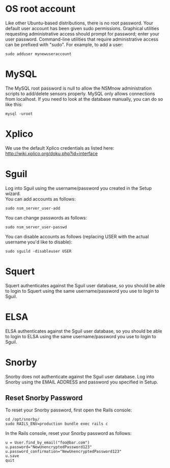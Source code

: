 # OS root account #

Like other Ubuntu-based distributions, there is no root password. Your default user account has been given sudo permissions. Graphical utilities requesting administrative access should prompt for password; enter your user password. Command-line utilities that require administrative access can be prefixed with "sudo". For example, to add a user:
```
sudo adduser mynewuseraccount
```

# MySQL #
The MySQL root password is null to allow the NSMnow administration scripts to add/delete sensors properly. MySQL only allows connections from localhost.  If you need to look at the database manually, you can do so like this:
```
mysql -uroot
```

# Xplico #
We use the default Xplico credentials as listed here:
http://wiki.xplico.org/doku.php?id=interface

# Sguil #
Log into Sguil using the username/password you created in the Setup wizard.  
You can add accounts as follows: 
```
sudo nsm_server_user-add
```
You can change passwords as follows: 
```
sudo nsm_server_user-passwd
```
You can disable accounts as follows (replacing USER with the actual username you'd like to disable):
```
sudo sguild -disableuser USER 
```

# Squert #
Squert authenticates against the Sguil user database, so you should be able to login to Squert using the same username/password you use to login to Sguil.

# ELSA #
ELSA authenticates against the Sguil user database, so you should be able to login to ELSA using the same username/password you use to login to Sguil.

# Snorby #
Snorby does not authenticate against the Sguil user database.  Log into Snorby using the EMAIL ADDRESS and password you specified in Setup.

## Reset Snorby Password ##
To reset your Snorby password, first open the Rails console:
```
cd /opt/snorby/
sudo RAILS_ENV=production bundle exec rails c
```
In the Rails console, reset your Snorby password as follows:
```
u = User.find_by_email("foo@bar.com")
u.password="NewUnencryptedPassword123"
u.password_confirmation="NewUnencryptedPassword123"
u.save
quit
```